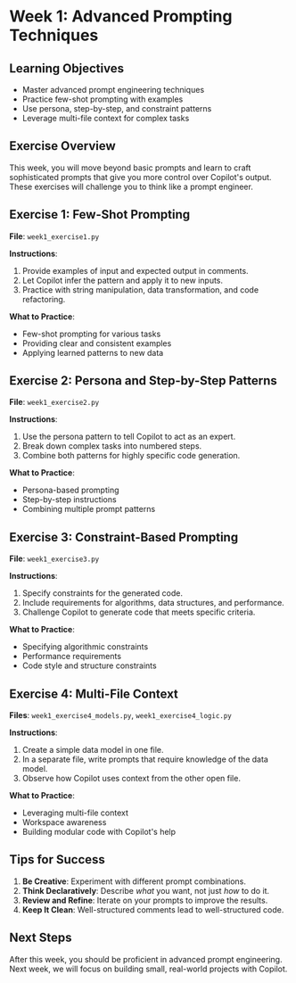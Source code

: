 # Week 1: Advanced Prompting Techniques

## Learning Objectives
- Master advanced prompt engineering techniques
- Practice few-shot prompting with examples
- Use persona, step-by-step, and constraint patterns
- Leverage multi-file context for complex tasks

## Exercise Overview
This week, you will move beyond basic prompts and learn to craft sophisticated prompts that give you more control over Copilot's output. These exercises will challenge you to think like a prompt engineer.

## Exercise 1: Few-Shot Prompting

**File**: `week1_exercise1.py`

**Instructions**:
1. Provide examples of input and expected output in comments.
2. Let Copilot infer the pattern and apply it to new inputs.
3. Practice with string manipulation, data transformation, and code refactoring.

**What to Practice**:
- Few-shot prompting for various tasks
- Providing clear and consistent examples
- Applying learned patterns to new data

## Exercise 2: Persona and Step-by-Step Patterns

**File**: `week1_exercise2.py`

**Instructions**:
1. Use the persona pattern to tell Copilot to act as an expert.
2. Break down complex tasks into numbered steps.
3. Combine both patterns for highly specific code generation.

**What to Practice**:
- Persona-based prompting
- Step-by-step instructions
- Combining multiple prompt patterns

## Exercise 3: Constraint-Based Prompting

**File**: `week1_exercise3.py`

**Instructions**:
1. Specify constraints for the generated code.
2. Include requirements for algorithms, data structures, and performance.
3. Challenge Copilot to generate code that meets specific criteria.

**What to Practice**:
- Specifying algorithmic constraints
- Performance requirements
- Code style and structure constraints

## Exercise 4: Multi-File Context

**Files**: `week1_exercise4_models.py`, `week1_exercise4_logic.py`

**Instructions**:
1. Create a simple data model in one file.
2. In a separate file, write prompts that require knowledge of the data model.
3. Observe how Copilot uses context from the other open file.

**What to Practice**:
- Leveraging multi-file context
- Workspace awareness
- Building modular code with Copilot's help

## Tips for Success

1. **Be Creative**: Experiment with different prompt combinations.
2. **Think Declaratively**: Describe *what* you want, not just *how* to do it.
3. **Review and Refine**: Iterate on your prompts to improve the results.
4. **Keep It Clean**: Well-structured comments lead to well-structured code.

## Next Steps

After this week, you should be proficient in advanced prompt engineering. Next week, we will focus on building small, real-world projects with Copilot.

